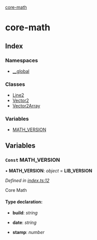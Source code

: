 [core-math](README.md)

# core-math

## Index

### Namespaces

* [__global](modules/__global.md)

### Classes

* [Line2](classes/line2.md)
* [Vector2](classes/vector2.md)
* [Vector2Array](classes/vector2array.md)

### Variables

* [MATH_VERSION](README.md#const-math_version)

## Variables

### `Const` MATH_VERSION

• **MATH_VERSION**: *object* = __LIB_VERSION__

*Defined in [index.ts:12](https://github.com/sibvrv/core-math/blob/498c86d/src/index.ts#L12)*

Core Math

#### Type declaration:

* **build**: *string*

* **date**: *string*

* **stamp**: *number*
